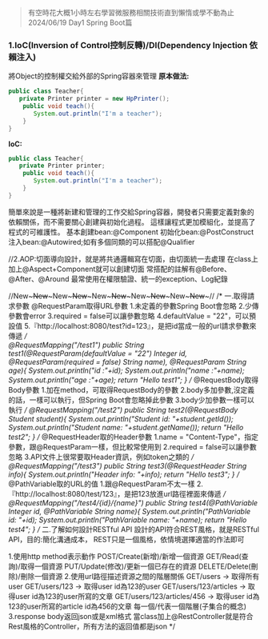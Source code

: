 > 有空時花大概1小時左右學習微服務相關技術直到懶惰或學不動為止 2024/06/19 Day1 Spring Boot篇



### 1.IoC(Inversion of Control控制反轉)/DI(Dependency Injection 依賴注入)
將Object的控制權交給外部的Spring容器來管理
**原本做法:**
```java
public class Teacher{
   private Printer printer = new HpPrinter();
	public void teach(){
	   System.out.println("I'm a teacher");   
	}
}
```
**IoC:**

```java
public class Teacher{
   private Printer printer;
	public void teach(){
	   System.out.println("I'm a teacher");   
	}
}
```	

簡單來說是一種將新建和管理的工作交給Spring容器，開發者只需要定義對象的依賴關係，而不需要關心創建與初始化過程。
這樣讓程式更加模組化，並提高了程式的可維護性。
基本創建bean:@Component
初始化bean:@PostConstruct
注入bean:@Autowired;如有多個同類的可以搭配@Qualifier

//2.AOP:切面導向設計，就是將共通邏輯寫在切面，由切面統一去處理
在class上加上@Aspect+Component就可以創建切面
常搭配的註解有@Before、@After、@Around
最常使用在權限驗證、統一的exception、Log紀錄

//New~~~New~~~New~~~New~~~New~~~New~~~New~~~New~~~New~~~New~~~//
/*
一.取得請求參數
@RequestParam取得URL參數
1.未定義的參數Spring Boot會忽略
2.少傳參數會error
3.required = false可以讓參數忽略
4.defaultValue = "22"，可以預設值
5.『http://localhost:8080/test?id=123』，是把id當成一般的url請求參數來傳遞
*/  
    @RequestMapping("/test1")
    public String test1(@RequestParam(defaultValue = "22") Integer id,
                        @RequestParam(required = false) String name),
						@RequestParam String age){
        System.out.println("id :"+id);
        System.out.println("name :"+name);
		System.out.println("age :"+age);
        return "Hello test1";
    }
/*
@RequestBody取得Body參數
1.加在method，可取得RequestBody的參數
2.body多加參數,沒定義的話，一樣可以執行，但Spring Boot會忽略掉此參數
3.body少加參數一樣可以執行
*/
    @RequestMapping("/test2")
    public String test2(@RequestBody Student student){
        System.out.println("Student id: "+student.getId());
        System.out.println("Student name: "+student.getName());
        return "Hello test2";
    }
/*
@RequestHeader取的Header參數
1.name = "Content-Type"，指定參數，跟@RequestParam一樣，但比較常使用到
2.required = false可以讓參數忽略
3.API文件上很常要取Header資訊，例如token之類的
*/
    @RequestMapping("/test3")
    public String test3(@RequestHeader String info){
        System.out.println("Header info: "+info);
        return "Hello test3";
    }
/*
@PathVariable取的URL的值
1.跟@RequestParam不太一樣
2.『http://localhost:8080/test/123』，是把123放進url路徑裡面來傳遞
*/
    @RequestMapping("/test4/{id}/{name}")
    public String test4(@PathVariable Integer id,
                        @PathVariable String name){
        System.out.println("PathVariable id: "+id);
        System.out.println("PathVariable name: "+name);
        return "Hello test4";
    }
/*
二.了解如何設計RESTful API
設計的API符合REST風格，就是RESTful API，目的:簡化溝通成本，
REST只是一個風格，依情境選擇適當的作法即可

1.使用http method表示動作
  POST/Create(新增)/新增一個資源
  GET/Read(查詢)/取得一個資源
  PUT/Update(修改)/更新一個已存在的資源
  DELETE/Delete(刪除)/刪除一個資源
2.使用url路徑描述資源之間的階層關係
GET/users -> 取得所有user
GET/users/123 -> 取得user id為123的user
GET/users/123/articles -> 取得user id為123的user所寫的文章
GET/users/123/articles/456 -> 取得user id為123的user所寫的article id為456的文章
每一個/代表一個階層(子集合的概念)
3.response body返回json或是xml格式
當class加上@RestController就是符合Rest風格的Controller，所有方法的返回值都是json
*/
